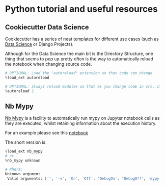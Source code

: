 # Python tutorial and useful resources

## Cookiecutter Data Science

Cookiecutter has a series of neat templates for different use cases (such as [Data Science](https://drivendata.github.io/cookiecutter-data-science/) or Django Projects).

Although for the Data Science the main bit is the Directory Structure, one thing that seems to pop up pretty often is the way to automatically reload the notebook when changing source code.

```python
# OPTIONAL: Load the "autoreload" extension so that code can change
%load_ext autoreload

# OPTIONAL: always reload modules so that as you change code in src, it gets loaded
%autoreload 2
```

## Nb Mypy

[Nb Mypy](https://pypi.org/project/nb-mypy/#:~:text=Nb%20Mypy%20is%20a%20facility,information%20about%20the%20execution%20history.) is a facility to automatically run mypy on Jupyter notebook cells as they are executed, whilst retaining information about the execution history.

For an example please see this [notebook](https://gitlab.tue.nl/jupyter-projects/nb_mypy/-/blob/master/Nb_Mypy.ipynb)

The short version is:
```python
%load_ext nb_mypy
# or
%nb_mypy unknown

# Where: 
Unknown argument
 Valid arguments: ['', '-v', 'On', 'Off', 'DebugOn', 'DebugOff', 'mypy-options OPTIONS']
```
